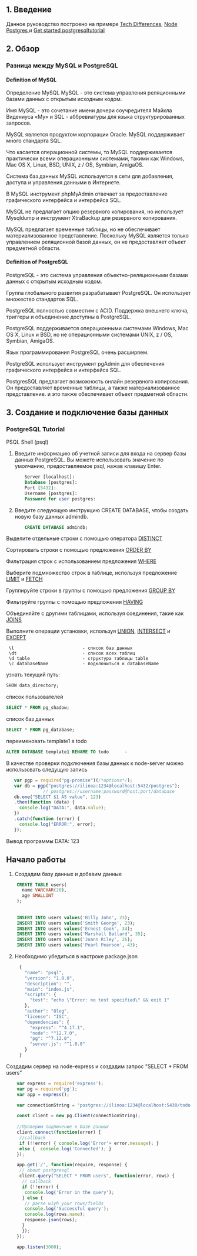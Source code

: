 
 

## 1. Введение

Данное руководство построено на примере
[Tech Differences](https://techdifferences.com/difference-between-mysql-and-postgresql.html "Tech Differences"), [Node Postgres ](https://node-postgres.com/ "Node Postgres ") и [Get started postgresqltutorial](http://www.postgresqltutorial.com/postgresql-select/ "Get started postgresqltutorial")
 

## 2. Обзор
### Разница между MySQL и PostgreSQL 

#### Definition of MySQL

Определение MySQL MySQL - это система управления реляционными базами данных с открытым исходным кодом. 

Имя MySQL - это сочетание имени дочери соучредителя Майкла Видениуса «My» и SQL - аббревиатуры для языка структурированных запросов.

MySQL является продуктом корпорации Oracle. MySQL поддерживает много стандарта SQL. 

Что касается операционной системы, то MySQL поддерживается практически всеми операционными системами, такими как Windows, Mac OS X, Linux, BSD, UNIX, z / OS, Symbian, AmigaOS.

Система баз данных MySQL используется в сети для добавления, доступа и управления данными в Интернете.

В MySQL инструмент phpMyAdmin отвечает за предоставление графического интерфейса и интерфейса SQL. 

MySQL не предлагает опцию резервного копирования, но использует Mysqldump и инструмент XtraBackup для резервного копирования. 

MySQL предлагает временные таблицы, но не обеспечивает материализованное представление. Поскольку MySQL является только управлением реляционной базой данных, он не предоставляет объект предметной области.



#### Definition of PostgreSQL

PostgreSQL - это система управления объектно-реляционными базами данных с открытым исходным кодом. 

Группа глобального развития разрабатывает PostgreSQL. Он использует множество стандартов SQL. 

PostgreSQL полностью совместим с ACID. Поддержка внешнего ключа, триггеры и объединение доступны в PostgreSQL. 

PostgreSQL поддерживается операционными системами Windows, Mac OS X, Linux и BSD, но не операционными системами UNIX, z / OS, Symbian, AmigaOS. 

Язык программирования PostgreSQL очень расширяем. 

PostgreSQL использует инструмент pgAdmin для обеспечения графического интерфейса и интерфейса SQL. 

PostgresSQL предлагает возможность онлайн резервного копирования. Он предоставляет временные таблицы, а также материализованное представление. и это также обеспечивает объект предметной области.

## 3. Создание и подключение базы данных
### PostgreSQL Tutorial 

PSQL Shell (psql)
1. Введите информацию об учетной записи для входа на сервер базы данных PostgreSQL. Вы можете использовать значение по умолчанию, предоставляемое psql, нажав клавишу Enter.
```sql
       Server [localhost]:
       Database [postgres]:
       Port [5432]:
       Username [postgres]:
       Password for user postgres:
```

2. Введите следующую инструкцию CREATE DATABASE, чтобы создать новую базу данных admindb.
```sql
       CREATE DATABASE admindb;
```

Выделите отдельные строки с помощью оператора [DISTINCT](http://www.postgresqltutorial.com/postgresql-select-distinct/ "DISTINCT")

Сортировать строки с помощью предложения [ORDER BY](http://www.postgresqltutorial.com/postgresql-order-by/ "ORDER BY")
 
Фильтрация строк с использованием предложения [WHERE](http://www.postgresqltutorial.com/postgresql-where/ "WHERE")

Выберите подмножество строк в таблице, используя предложение [LIMIT](http://www.postgresqltutorial.com/postgresql-limit/ "LIMIT") и [FETCH](http://www.postgresqltutorial.com/postgresql-fetch/ "FETCH")


 Группируйте строки в группы с помощью предложения [GROUP BY](http://www.postgresqltutorial.com/postgresql-order-by/ "GROUP BY")
 
 Фильтруйте группы с помощью предложения [HAVING](http://www.postgresqltutorial.com/postgresql-having/"HAVING")
  
 Объединяйте с другими таблицами, используя соединения, такие как [JOINS](http://www.postgresqltutorial.com/postgresql-joins/ "JOINS")  

Выполните операции установки, используя [UNION](http://www.postgresqltutorial.com/postgresql-union/ "UNION"), [INTERSECT](http://www.postgresqltutorial.com/postgresql-intersect/ "INTERSECT") и [EXCEPT](http://www.postgresqltutorial.com/postgresql-tutorial/postgresql-except/  "EXCEPT")



     \l                          - список баз данных
     \dt                         - список всех таблиц
     \d table                    - структура таблицы table
     \c databaseName             - подключиться к databaseName
     
узнать текущий путь: 
```sql
SHOW data_directory;       
```
cписок пользователей
```sql
SELECT * FROM pg_shadow;    
```
cписок баз данных
```sql
SELECT * FROM pg_database;  
```   
переименовать template1 в todo
```sql
ALTER DATABASE template1 RENAME TO todo      -
```   
   
В качестве проверки подключения базы данных к node-server можно использовать следущую запись
   ```js
      var pgp = require("pg-promise")(/*options*/);
      var db = pgp("postgres://ilinoa:1234@localhost:5432/postgres");
                 // postgres://username:password@host:port/database
      db.one("SELECT $1 AS value", 123)
      .then(function (data) {
        console.log("DATA:", data.value);
      })
      .catch(function (error) {
        console.log("ERROR:", error);
      });
   ```
  
  Вывод программы DATA: 123

## Начало работы

 1. Создадим базу данных и добавим данные
```sql
    CREATE TABLE users(
      name VARCHAR(20),
      age SMALLINT
    );
    
    
    INSERT INTO users values('Billy John', 23);
    INSERT INTO users values('Smith George', 23);
    INSERT INTO users values('Ernest Cook', 34);
    INSERT INTO users values('Marshall Ballard', 35);
    INSERT INTO users values('Joann Riley', 26);
    INSERT INTO users values('Pearl Pearson', 43);
 ```   

2. Необходимо убедиться в настроке package.json
```js
     {
       "name": "psql",
       "version": "1.0.0",
       "description": "",
       "main": "index.js",
       "scripts": {
         "test": "echo \"Error: no test specified\" && exit 1"
       },
       "author": "Oleg",
       "license": "ISC",
       "dependencies": {
         "express": "^4.17.1",
         "node": "^12.7.0",
         "pg": "^7.12.0",
         "server.js": "^1.0.0"
       }
     }
```
Создадим сервер на node-express и создадим запрос "SELECT * FROM users"

```js
    var express = require('express');
    var pg = require('pg');
    var app = express();

    var connectionString = 'postgres://ilinoa:1234@localhost:5430/todo';

    const client = new pg.Client(connectionString);
    
    //Проверим подлючение к базе данных 
    client.connect(function(error) {
     //callback
     if (!!error) { console.log('Error'+ error.message); }
     else {  console.log('Connected'); } 
    });

    app.get('/', function(require, response) {
     // about postgresql
     client.query("SELECT * FROM users", function(error, rows) {
      // callback
      if (!!error) {
       console.log('Error in the query');
      } else {
       // parse wiyh your rows/fields
       console.log('Successful query');
       console.log(rows.name);
       response.json(rows);
      }
      });
    });

    app.listen(3000);
 ```
